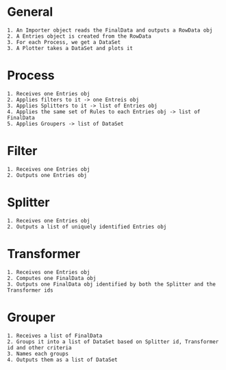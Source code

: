 
# General
    1. An Importer object reads the FinalData and outputs a RowData obj
    2. A Entries object is created from the RowData
    3. For each Process, we get a DataSet
    3. A Plotter takes a DataSet and plots it

# Process
    1. Receives one Entries obj
    2. Applies filters to it -> one Entreis obj
    3. Applies Splitters to it -> list of Entries obj
    4. Applies the same set of Rules to each Entries obj -> list of FinalData
    5. Applies Groupers -> list of DataSet

# Filter
    1. Receives one Entries obj
    2. Outputs one Entries obj

# Splitter
    1. Receives one Entries obj
    2. Outputs a list of uniquely identified Entries obj

# Transformer
    1. Receives one Entries obj
    2. Computes one FinalData obj
    3. Outputs one FinalData obj identified by both the Splitter and the Transformer ids

# Grouper
    1. Receives a list of FinalData
    2. Groups it into a list of DataSet based on Splitter id, Transformer id and other criteria
    3. Names each groups
    4. Outputs them as a list of DataSet
